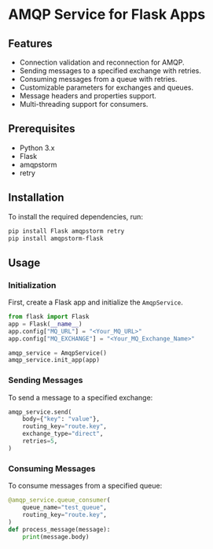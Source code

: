 
# AMQP Service for Flask Apps



## Features

- Connection validation and reconnection for AMQP.
- Sending messages to a specified exchange with retries.
- Consuming messages from a queue with retries.
- Customizable parameters for exchanges and queues.
- Message headers and properties support.
- Multi-threading support for consumers.

## Prerequisites

- Python 3.x
- Flask
- amqpstorm
- retry

## Installation

To install the required dependencies, run:

```bash
pip install Flask amqpstorm retry
pip install amqpstorm-flask
```

## Usage

### Initialization

First, create a Flask app and initialize the `AmqpService`.

```python
from flask import Flask
app = Flask(__name__)
app.config["MQ_URL"] = "<Your_MQ_URL>"
app.config["MQ_EXCHANGE"] = "<Your_MQ_Exchange_Name>"

amqp_service = AmqpService()
amqp_service.init_app(app)
```

### Sending Messages

To send a message to a specified exchange:

```python
amqp_service.send(
    body={"key": "value"},
    routing_key="route.key",
    exchange_type="direct",
    retries=5,
)
```

### Consuming Messages

To consume messages from a specified queue:

```python
@amqp_service.queue_consumer(
    queue_name="test_queue",
    routing_key="route.key",
)
def process_message(message):
    print(message.body)
```

